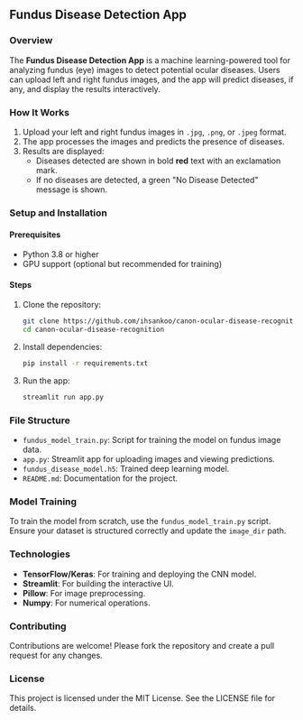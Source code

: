 ## Fundus Disease Detection App

### Overview
The **Fundus Disease Detection App** is a machine learning-powered tool for analyzing fundus (eye) images to detect potential ocular diseases. Users can upload left and right fundus images, and the app will predict diseases, if any, and display the results interactively.

### How It Works
1. Upload your left and right fundus images in `.jpg`, `.png`, or `.jpeg` format.
2. The app processes the images and predicts the presence of diseases.
3. Results are displayed:
   - Diseases detected are shown in bold **red** text with an exclamation mark.
   - If no diseases are detected, a green "No Disease Detected" message is shown.

### Setup and Installation

#### Prerequisites
- Python 3.8 or higher
- GPU support (optional but recommended for training)

#### Steps
1. Clone the repository:
   ```bash
   git clone https://github.com/ihsankoo/canon-ocular-disease-recognition.git
   cd canon-ocular-disease-recognition
   ```
2. Install dependencies:
   ```bash
   pip install -r requirements.txt
   ```
3. Run the app:
   ```bash
   streamlit run app.py
   ```

### File Structure
- `fundus_model_train.py`: Script for training the model on fundus image data.
- `app.py`: Streamlit app for uploading images and viewing predictions.
- `fundus_disease_model.h5`: Trained deep learning model.
- `README.md`: Documentation for the project.

### Model Training
To train the model from scratch, use the `fundus_model_train.py` script. Ensure your dataset is structured correctly and update the `image_dir` path.

### Technologies
- **TensorFlow/Keras**: For training and deploying the CNN model.
- **Streamlit**: For building the interactive UI.
- **Pillow**: For image preprocessing.
- **Numpy**: For numerical operations.

### Contributing
Contributions are welcome! Please fork the repository and create a pull request for any changes.

### License
This project is licensed under the MIT License. See the LICENSE file for details.
